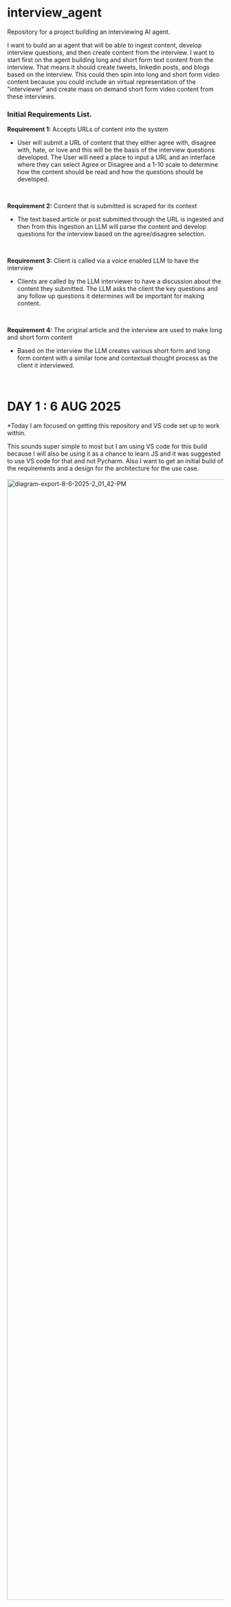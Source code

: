 # interview_agent
Repository for a project building an interviewing AI agent.

<p> I want to build an ai agent that will be able to ingest content, develop interview questions, and then create content from the interview. I want to start first on the agent building long and short form text content from the interview. That means it should create tweets, linkedin posts, and blogs based on the interview. This could then spin into long and short form video content because you could include an virtual representation of the "interviewer" and create mass on demand short form video content from these interviews.</p>

### Initial Requirements List.

**Requirement 1:** Accepts URLs of content into the system </li>
* User will submit a URL of content that they either agree with, disagree with, hate, or love and this will be the basis of the interview questions developed. The User will need a place to input a URL and an interface where they can select Agree or Disagree and a 1-10 scale to determine how the content should be read and how the questions should be developed. 

<br/>

**Requirement 2:** Content that is submitted is scraped for its context </li>
* The text based article or post submitted through the URL is ingested and then from this ingestion an LLM will parse the content and develop questions for the interview based on the agree/disagree selection.

<br/>

**Requirement 3:** Client is called via a voice enabled LLM to have the interview </li>
* Clients are called by the LLM interviewer to have a discussion about the content they submitted. The LLM asks the client the key questions and any follow up questions it determines will be important for making content. 

<br/>

**Requirement 4:** The original article and the interview are used to make long and short form content </li>
* Based on the interview the LLM creates various short form and long form content with a similar tone and contextual thought process as the client it interviewed. 
<br/>

# DAY 1 : 6 AUG 2025

*Today I am focused on getting this repository and VS code set up to work within. 

<p> This sounds super simple to most but I am using VS code for this build because I will also be using it as a chance to learn JS and it was suggested to use VS code for that and not Pycharm. 
Also I want to get an initial build of the requirements and a design for the architecture for the use case. 
<br>
<br>


<img width="4422" height="2601" alt="diagram-export-8-6-2025-2_01_42-PM" src="https://github.com/user-attachments/assets/9886ce3f-060f-4642-85ed-629d186fcc9f" />
